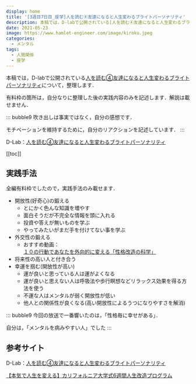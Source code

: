 ```yaml
---
display: home
title: '[3週目7日目_座学]人を読む④友達になると人生変わるブライトパーソナリティ'
description: 本稿では，D-labで公開されている[人を読む④友達になると人生変わるブライトパーソナリティ](https://daigovideolab.jp/play/xLa8irwEDElm3ZM2mlzn)について，整理します．
date: 2021-05-23
image: https://www.hamlet-engineer.com/image/kiroku.jpeg
categories: 
  - メンタル
tags:
  - 人間関係
  - 座学
---
```


本稿では，D-labで公開されている[人を読む④友達になると人生変わるブライトパーソナリティ](https://daigovideolab.jp/play/xLa8irwEDElm3ZM2mlzn)について，整理します．

<!-- more -->

有料枠の箇所は，自分なりに整理した後の実践内容のみを記述します．解説は載せません．

::: bubble9
吹き出しは事実ではなく，自分の感想です．

モチベーションを維持するために，自分のリアクションを記述しています．
:::

<!-- <span style="background-color: #ffff99;"></span> -->
<!-- <span style="color: #ff0000;"></span> -->

D-Lab：[人を読む④友達になると人生変わるブライトパーソナリティ](https://daigovideolab.jp/play/xLa8irwEDElm3ZM2mlzn)

<ClientOnly>
  <CallInArticleAdsense />
</ClientOnly>

[[toc]]


## 実践手法
全編有料枠でしたので，実践手法のみ載せます．
- 開放性(好奇心)の鍛える
  - とにかく色んな知識を増やす
  - 面白そうだが不完全な情報を頭に入れる
  - 投資や答えが無いものを学ぶ
  - やってみたいがまだ手を付けてない事を学ぶ
- 外交性の鍛える
  - おすすめ動画：[１０の行動であなたを外向的に変える「性格改造の科学」](https://daigovideolab.jp/play/1549683243)
- 将来性の高い人と付き合う
- 幸運を掴む(開放性が高い)
  - 運が良いと思っている人は運がよくなる
  - 運が良いと思えない人は呼吸法や歩行瞑想などリラックス効果を得る方法を使う
  - 不運な人はメンタルが弱く開放性が低い
  - 他人との関係性が良くなる(高い開放性によるうつになりやすさを解消)


::: bubble9
今回の放送で一番響いたのは，「性格毎に幸せがある」．

自分は，「メンタルを病みやすい人」でした
:::

## 参考サイト
D-Lab：[人を読む④友達になると人生変わるブライトパーソナリティ](https://daigovideolab.jp/play/xLa8irwEDElm3ZM2mlzn)

[【本気で人生を変える】カリフォルニア大学式6週間人生改造プログラム](https://daigoblog.jp/pushing-thelimits/)


<ClientOnly>
  <CallInArticleAdsense />
</ClientOnly>